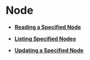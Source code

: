 # Node<a name="cce_02_0177"></a>

-   **[Reading a Specified Node](reading-a-specified-node-01.md)**  

-   **[Listing Specified Nodes](listing-specified-nodes.md)**  

-   **[Updating a Specified Node](updating-a-specified-node-01.md)**  



